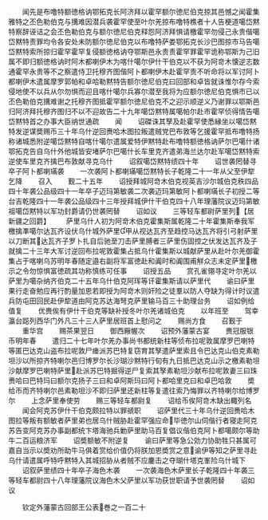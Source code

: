 <!-- { "loadSidebar": true } -->
　　闻先是布噜特额徳格讷鄂拓克长阿济拜以霍罕额尔徳尼伯克掠其邑憾之闻霍集雅特之丕色勒伯克与搆难因潜兵袭霍罕使至叶尔羌掠布噜特樵者十人告梗道噶岱黙特察辞诬诘之会丕色勒伯克与额尔徳尼伯克释怨阿济拜惧请檄霍罕勿侵己永贵偕噶岱黙特责罪均令各安处未防额尔徳尼伯克以布噜特萨娄鄂拓克长沙巴图掠市马告噶岱黙特索所掠归霍罕霍罕复侵额徳格讷夺鄂斯邑永贵责霍罕罪霍罕诡称鄂斯为己旧属不即归额徳格讷时阿木都喇伊木为喀什噶尔伊什干伯克以不获为阿竒木懐逆志数通霍罕永贵等不之察遣侍卫托穆齐图偕阿卜都喇伊木赴霍罕责不听命将以军讨阿卜都喇伊木遣属摩罗郭帕和卓哈勒黙特告额尔徳尼伯克曰回部和卓皆就诛惟尔存今索侵地使不以兵从尔勿惧而迎且喀什噶尔兵寡尔潜至我将为应额尔徳尼伯克惧市已以丕色勒伯克搆难谢之托穆齐图抵霍罕额尔徳尼伯克不之迎示顺逆义乃谢罪以鄂斯邑归阿济拜托穆齐图归不以不迎故告二十九年噶岱黙特属噶帕尔赴市霍罕侦得情告噶岱黙特首之办事大臣纳世通疏
　　闻
　　诏磔诛其孥及赴霍罕使悉縁坐以噶岱黙特发逆谋奬赐币三十年乌什逆回赉哈木图拉叛遣贼党巴布敦等乞援霍罕抵布噜特扬称诸城悉附逆噶岱黙特自喀什噶尔遣属爱特伊黙特赴布噜特额徳格讷萨尔巴噶什诸鄂拓克告自乌什外他城皆安堵萨尔巴噶什长车里克齐遣弟海兰达尔赴军噶岱黙特索逆使车里克齐擒巴布敦献寻克乌什
　　诏叙噶岱黙特绩四十年
　　诏世袭罔替寻卒子阿卜都喇璊袭
　　一次袭阿卜都喇璊噶岱黙特长子乾隆二十一年从父至伊犂乞降
　　召入
　　觐二十五年
　　诏授拜城阿竒木伯克视英吉沙尔城伯克秩四品四十年袭公品级四十一年卒子迈玛第敏袭二次袭迈玛第敏阿卜都喇璊长子初授二等台吉乾隆四十一年袭公品级四十三年授拜城伊什干伯克四十八年理藩院议迈玛第敏祖噶岱黙特以军功封爵请仍世袭罔替
　　诏如议
　　三等轻车都尉萨里列【居新疆之回爵】
　　萨里乌什人初为阿竒木伯克霍集斯属乾隆二十年霍集斯奉我军檄擒凖噶尔达瓦齐设伏乌什城外萨里甲从视达瓦齐至趋控马达瓦齐将引弓射萨里以刀断其达瓦齐子罗卜扎自后驰至刀击萨里膊者三萨里伤固控之伏发达瓦齐及子就擒二十三年大军讨逆回布拉呢敦霍集占抵乌什霍集斯以城献萨里从赴叶尔羌御霍集占于喀喇乌苏明年春随定邉右副将军富徳赴和阗时和阗围甫觧众志未定萨里檄示之令勿惊惧富徳疏其功称慎练可任事
　　诏授五品
　　赏孔雀翎寻定叶尔羌以萨里为噶杂纳齐伯克二十五年乌什伯克阿珲等讦霍集斯请以萨里代
　　谕曰萨里果行走奋勉应再行酌量加恩若即授为阿竒木则奸险之徒羣以防人夺缺为得计时议遣兵防屯田回民赴伊犂道由阿克苏达海弩克萨里输马百三十助理台务
　　诏如例给值复
　　优赉俟有伊什干伯克等缺补授冬叶尔羌诸城伯克
　　以年班至
　　驾幸瀛台跽列西华门外凡三十三人萨里居班首上慰问之
　　赐尚方食
　　召觐于
　　重华宫
　　赐茶果翌日
　　御西厰幄次
　　诏预外藩蒙古宴
　　赉冠服银币明年春
　　遣归二十七年叶尔羌办事尚书都统新柱等侦布拉呢敦属摩罗巴喇特等匿巴达克山盗布拉呢敦尸瘗派苏巴特复窃育其孥遣萨里索且令巴达克山伯克素勒坦沙以所掠齐特喇尔邑归博罗尔长沙瑚沙黙特行旬有九日抵巴达克山示之檄素勒坦沙献摩罗巴喇特萨里赴派苏巴特掘得逆尸复索其孥素勒坦沙献布拉呢敦妻三曰珠赉哈曰巴特玛曰额尔克扬子三曰和卓阿斯玛曰阿卜都哈里克曰和卓巴哈敦
　　奬给币而齐特喇尔邑素勒坦沙不即归萨里还新柱等复遣往索乃悔罪以齐特喇尔给博罗尔
　　上念萨里奉使劳
　　赐三等轻车都尉复
　　诏给币俟阿竒木缺出輙列名
　　闻会阿克苏伊什干伯克颇拉特以罪禠职
　　诏萨里代三十年乌什逆回赉哈木图拉等叛有额敏者萨里弟也居乌什贼胁赴霍罕强应命毕徳尔山伺偕行者寝走阿克苏告变阿克苏办事副都统卞塔海驰兵勦萨里助马百复倡议偕伯克阿卜都噶颇尔等助牛二百运粮济军
　　诏奬额敏不附逆复
　　谕曰萨里等急公効力协助牲只甚属可嘉自当示以奬劝所助牛马俱着赏给价值仍将朕加恩奬赏之意谕伊等知之萨里寻赴乌什请遣属呼特呼黙特入其城招胁从者贼不应鏖击之夺瑚什塔克峯险乌什城下
　　诏叙萨里绩四十年卒子海色木袭
　　一次袭海色木萨里长子乾隆四十年袭三等轻车都尉四十八年理藩院议海色木父萨里以军功获世职请予世袭罔替
　　诏如议













　　钦定外藩蒙古回部王公表巻之一百二十
